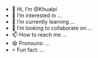 - 👋 Hi, I’m @Khualpi
- 👀 I’m interested in ...
- 🌱 I’m currently learning ...
- 💞️ I’m looking to collaborate on ...
- 📫 How to reach me ...
- 😄 Pronouns: ...
- ⚡ Fun fact: ...
<!---
Khualpi/Khualpi is a ✨ special ✨ repository because its `README.md` (this file) appears on your GitHub profile.
You can click the Preview link to take a look at your changes.
--->
